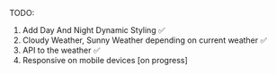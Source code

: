 TODO:

<ol>
  <li>Add Day And Night Dynamic Styling ✅</li>
  <li>Cloudy Weather, Sunny Weather depending on current weather ✅</li>
  <li>API to the weather ✅</li>
  <li>Responsive on mobile devices [on progress]</li>
</ol>

